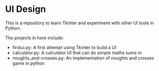 # UI Design

This is a repository to learn Tkinter and experiment with other UI tools in Python.

The projects in here include:
- firstui.py: A first attempt using Tkinter to build a UI
- calculator.py: A calculator UI that can do simple maths sums in
- noughts_and-crosses.py: An implementation of noughts and crosses game in python

 
